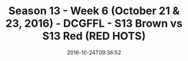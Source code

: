 ---
title: Season 13 - Week 6 (October 21 & 23, 2016) - DCGFFL - S13 Brown vs S13 Red
  (RED HOTS)
teams-score:
- team: _teams/s13-brown.md
  score:
- team: _teams/s13-red.md
  score: 0
mvp: A. Harvey (Brown); D. Johnson (Red)
game-ball: M. Fransein (Brown); M. Simpson (Red)
season: 13
week: 6
date: '2016-10-24T09:36:52'
pageid: season-13-week-6-october-21-23-2016-4812-vs-4826
---